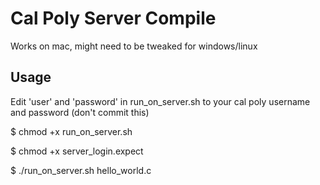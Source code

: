 # Cal Poly Server Compile

Works on mac, might need to be tweaked for windows/linux

## Usage

Edit 'user' and 'password' in run_on_server.sh to your cal poly username and password (don't commit this)

$ chmod +x run_on_server.sh

$ chmod +x server_login.expect

$ ./run_on_server.sh hello_world.c
